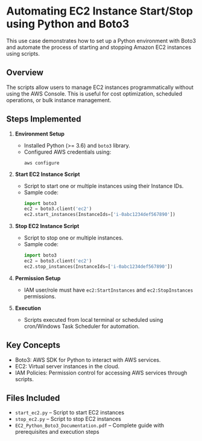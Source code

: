 # Automating EC2 Instance Start/Stop using Python and Boto3

This use case demonstrates how to set up a Python environment with Boto3 and automate the process of starting and stopping Amazon EC2 instances using scripts.

## Overview

The scripts allow users to manage EC2 instances programmatically without using the AWS Console. This is useful for cost optimization, scheduled operations, or bulk instance management.

## Steps Implemented

1. **Environment Setup**
   - Installed Python (>= 3.6) and `boto3` library.
   - Configured AWS credentials using:
     ```
     aws configure
     ```

2. **Start EC2 Instance Script**
   - Script to start one or multiple instances using their Instance IDs.
   - Sample code:
     ```python
     import boto3
     ec2 = boto3.client('ec2')
     ec2.start_instances(InstanceIds=['i-0abc1234def567890'])
     ```

3. **Stop EC2 Instance Script**
   - Script to stop one or multiple instances.
   - Sample code:
     ```python
     import boto3
     ec2 = boto3.client('ec2')
     ec2.stop_instances(InstanceIds=['i-0abc1234def567890'])
     ```

4. **Permission Setup**
   - IAM user/role must have `ec2:StartInstances` and `ec2:StopInstances` permissions.

5. **Execution**
   - Scripts executed from local terminal or scheduled using cron/Windows Task Scheduler for automation.

## Key Concepts

- Boto3: AWS SDK for Python to interact with AWS services.
- EC2: Virtual server instances in the cloud.
- IAM Policies: Permission control for accessing AWS services through scripts.

## Files Included

- `start_ec2.py` – Script to start EC2 instances
- `stop_ec2.py` – Script to stop EC2 instances
- `EC2_Python_Boto3_Documentation.pdf` – Complete guide with prerequisites and execution steps
